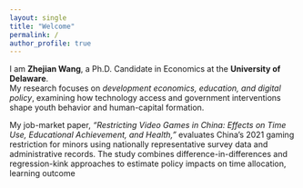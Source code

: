 ```yaml
---
layout: single
title: "Welcome"
permalink: /
author_profile: true
---
```





I am **Zhejian Wang**, a Ph.D. Candidate in Economics at the **University of Delaware**.  
My research focuses on *development economics, education, and digital policy*, examining how technology access and government interventions shape youth behavior and human-capital formation.  

My job-market paper, *“Restricting Video Games in China: Effects on Time Use, Educational Achievement, and Health,”* evaluates China’s 2021 gaming restriction for minors using nationally representative survey data and administrative records. The study combines difference-in-differences and regression-kink approaches to estimate policy impacts on time allocation, learning outcome
